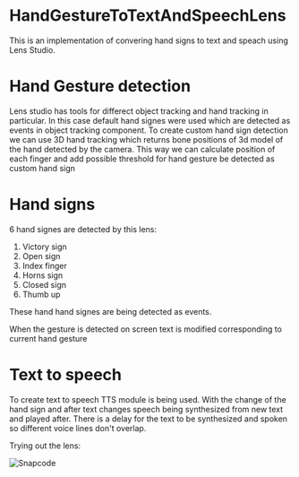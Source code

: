 # HandGestureToTextAndSpeechLens

This is an implementation of convering hand signs to text and speach using Lens Studio.

# Hand Gesture detection

Lens studio has tools for differect object tracking and hand tracking in particular.
In this case default hand signes were used which are detected as events in object tracking component.
To create custom hand sign detection we can use 3D hand tracking which returns bone positions of 3d model of the hand detected by the camera.
This way we can calculate position of each finger and add possible threshold for hand gesture be detected as custom hand sign

# Hand signs

6 hand signes are detected by this lens:

1. Victory sign
2. Open sign
3. Index finger
4. Horns sign
5. Closed sign
6. Thumb up

These hand hand signes are being detected as events.

When the gesture is detected on screen text is modified corresponding to current hand gesture

# Text to speech

To create text to speech TTS module is being used.
With the change of the hand sign and after text changes speech being synthesized from new text and played after.
There is a delay for the text to be synthesized and spoken so different voice lines don't overlap.

Trying out the lens:


![Snapcode](https://snapcodes.storage.googleapis.com/png/7b871dc0-3d9a-3926-bf20-6dedd7751e71_320_5fb4941b-3702-4791-864a-bed6a4a1668a.png)
